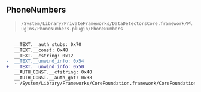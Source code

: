## PhoneNumbers

> `/System/Library/PrivateFrameworks/DataDetectorsCore.framework/PlugIns/PhoneNumbers.plugin/PhoneNumbers`

```diff

   __TEXT.__auth_stubs: 0x70
   __TEXT.__const: 0x48
   __TEXT.__cstring: 0x12
-  __TEXT.__unwind_info: 0x54
+  __TEXT.__unwind_info: 0x50
   __AUTH_CONST.__cfstring: 0x40
   __AUTH_CONST.__auth_got: 0x38
   - /System/Library/Frameworks/CoreFoundation.framework/CoreFoundation

```
